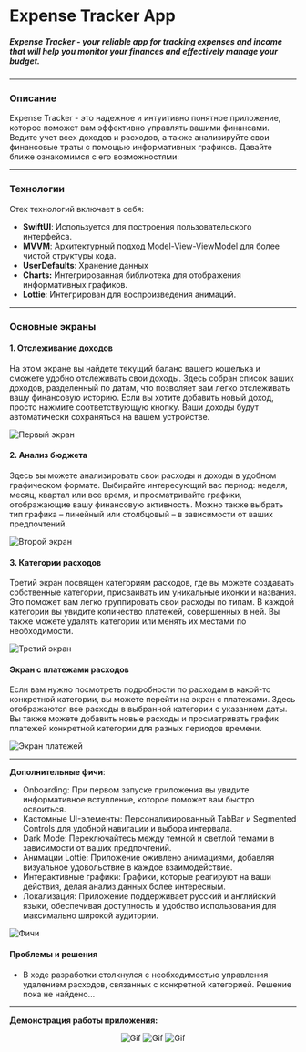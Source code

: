 # Expense Tracker App

##### Expense Tracker - your reliable app for tracking expenses and income that will help you monitor your finances and effectively manage your budget. 

____
### Описание 

Expense Tracker - это надежное и интуитивно понятное приложение, которое поможет вам эффективно управлять вашими финансами. Ведите учет всех доходов и расходов, а также анализируйте свои финансовые траты с помощью информативных графиков. Давайте ближе ознакомимся с его возможностями:

____

### Технологии

Стек технологий включает в себя:
- **SwiftUI**: Используется для построения пользовательского интерфейса.
- **MVVM**: Архитектурный подход Model-View-ViewModel для более чистой структуры кода.
- **UserDefaults**: Хранение данных
- **Charts:** Интегрированная библиотека для отображения информативных графиков.
- **Lottie**: Интегрирован для воспроизведения анимаций.

____

### Основные экраны

#### 1. Отслеживание доходов

На этом экране вы найдете текущий баланс вашего кошелька и сможете удобно отслеживать свои доходы. Здесь собран список ваших доходов, разделенный по датам, что позволяет вам легко отслеживать вашу финансовую историю. Если вы хотите добавить новый доход, просто нажмите соответствующую кнопку. Ваши доходы будут автоматически сохраняться на вашем устройстве.

![Первый экран](https://github.com/Ka4aH4uk/expense-tracker-app/blob/master/firstView.png)

#### 2. Анализ бюджета

Здесь вы можете анализировать свои расходы и доходы в удобном графическом формате. Выбирайте интересующий вас период: неделя, месяц, квартал или все время, и просматривайте графики, отображающие вашу финансовую активность. Можно также выбрать тип графика – линейный или столбцовый – в зависимости от ваших предпочтений.

![Второй экран](https://github.com/Ka4aH4uk/expense-tracker-app/blob/master/secondView.png)

#### 3. Категории расходов

Третий экран посвящен категориям расходов, где вы можете создавать собственные категории, присваивать им уникальные иконки и названия. Это поможет вам легко группировать свои расходы по типам. В каждой категории вы увидите количество платежей, совершенных в ней. Вы также можете удалять категории или менять их местами по необходимости.

![Третий экран](https://github.com/Ka4aH4uk/expense-tracker-app/blob/master/thierdView.png)

#### Экран с платежами расходов
Если вам нужно посмотреть подробности по расходам в какой-то конкретной категории, вы можете перейти на экран с платежами. Здесь отображаются все расходы в выбранной категории с указанием даты. Вы также можете добавить новые расходы и просматривать график платежей конкретной категории для разных периодов времени.

![Экран платежей](https://github.com/Ka4aH4uk/expense-tracker-app/blob/master/detailView.png)
___

**Дополнительные фичи**:
- Onboarding: При первом запуске приложения вы увидите информативное вступление, которое поможет вам быстро освоиться.
- Кастомные UI-элементы: Персонализированный TabBar и Segmented Controls для удобной навигации и выбора интервала.
- Dark Mode: Переключайтесь между темной и светлой темами в зависимости от ваших предпочтений. 
- Анимации Lottie: Приложение оживлено анимациями, добавляя визуальное удовольствие в каждое взаимодействие.
- Интерактивные графики: Графики, которые реагируют на ваши действия, делая анализ данных более интересным. 
- Локализация: Приложение поддерживает русский и английский языки, обеспечивая доступность и удобство использования для максимально широкой аудитории.

![Фичи](https://github.com/Ka4aH4uk/expense-tracker-app/blob/master/feature.png)

#### Проблемы и решения

- В ходе разработки столкнулся с необходимостью управления удалением расходов, связанных с конкретной категорией. Решение пока не найдено...

___

**Демонстрация работы приложения:**

<p align="center">
  <img src="https://github.com/Ka4aH4uk/expense-tracker-app/blob/master/reviewApp.gif" alt="Gif">
  
  <img src="https://github.com/Ka4aH4uk/expense-tracker-app/blob/master/moveDelete.gif" alt="Gif">
  
  <img src="https://github.com/Ka4aH4uk/expense-tracker-app/blob/master/switchTheme.gif" alt="Gif">
</p>
